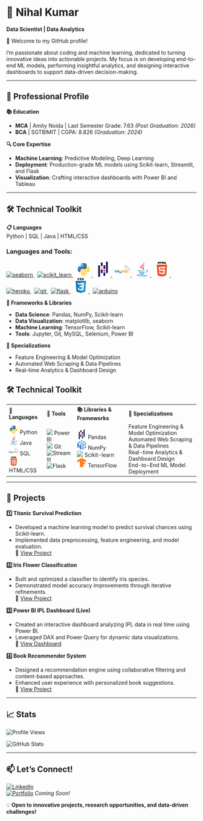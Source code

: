 # 👋 Nihal Kumar  
**Data Scientist | Data Analytics**

🌟 Welcome to my GitHub profile!

I’m passionate about coding and machine learning, dedicated to turning innovative ideas into actionable projects. My focus is on developing end-to-end ML models, performing insightful analytics, and designing interactive dashboards to support data-driven decision-making.

---

## 🚀 Professional Profile

**📚 Education**  
- **MCA** | Amity Noida | Last Semester Grade: 7.63 *(Post Graduation: 2026)*  
- **BCA** | SGTBIMIT | CGPA: 8.826 *(Graduation: 2024)*

**🔍 Core Expertise**  
- **Machine Learning**: Predictive Modeling, Deep Learning  
- **Deployment**: Production-grade ML models using Scikit-learn, Streamlit, and Flask  
- **Visualization**: Crafting interactive dashboards with Power BI and Tableau

---

## 🛠️ Technical Toolkit

**📋 Languages**  
Python | SQL | Java | HTML/CSS

<h3 align="left">Languages and Tools:</h3>
<p align="left"> 
  <a href="https://seaborn.pydata.org/" target="_blank" rel="noreferrer"> 
    <img src="https://seaborn.pydata.org/_images/logo-mark-lightbg.svg" alt="seaborn" width="40" height="40"/> 
  </a> &nbsp;
  <a href="https://scikit-learn.org/" target="_blank" rel="noreferrer"> 
    <img src="https://upload.wikimedia.org/wikipedia/commons/0/05/Scikit_learn_logo_small.svg" alt="scikit_learn" width="40" height="40"/> 
  </a> &nbsp;
  <a href="https://www.python.org" target="_blank" rel="noreferrer"> 
    <img src="https://raw.githubusercontent.com/devicons/devicon/master/icons/python/python-original.svg" alt="python" width="40" height="40"/> 
  </a> &nbsp;
  <a href="https://pandas.pydata.org/" target="_blank" rel="noreferrer"> 
    <img src="https://raw.githubusercontent.com/devicons/devicon/2ae2a900d2f041da66e950e4d48052658d850630/icons/pandas/pandas-original.svg" alt="pandas" width="40" height="40"/> 
  </a> &nbsp;
  <a href="https://www.mysql.com/" target="_blank" rel="noreferrer"> 
    <img src="https://raw.githubusercontent.com/devicons/devicon/master/icons/mysql/mysql-original-wordmark.svg" alt="mysql" width="40" height="40"/> 
  </a> &nbsp;
  <a href="https://www.java.com" target="_blank" rel="noreferrer"> 
    <img src="https://raw.githubusercontent.com/devicons/devicon/master/icons/java/java-original.svg" alt="java" width="40" height="40"/> 
  </a> &nbsp;
  <a href="https://www.w3.org/html/" target="_blank" rel="noreferrer"> 
    <img src="https://raw.githubusercontent.com/devicons/devicon/master/icons/html5/html5-original-wordmark.svg" alt="html5" width="40" height="40"/> 
  </a> &nbsp;
  <a href="https://heroku.com" target="_blank" rel="noreferrer"> 
    <img src="https://www.vectorlogo.zone/logos/heroku/heroku-icon.svg" alt="heroku" width="40" height="40"/> 
  </a> &nbsp;
  <a href="https://git-scm.com/" target="_blank" rel="noreferrer"> 
    <img src="https://www.vectorlogo.zone/logos/git-scm/git-scm-icon.svg" alt="git" width="40" height="40"/> 
  </a> &nbsp;
  <a href="https://flask.palletsprojects.com/" target="_blank" rel="noreferrer"> 
    <img src="https://www.vectorlogo.zone/logos/pocoo_flask/pocoo_flask-icon.svg" alt="flask" width="40" height="40"/> 
  </a> &nbsp;
  <a href="https://www.w3schools.com/css/" target="_blank" rel="noreferrer"> 
    <img src="https://raw.githubusercontent.com/devicons/devicon/master/icons/css3/css3-original-wordmark.svg" alt="css3" width="40" height="40"/> 
  </a> &nbsp;
  <a href="https://www.arduino.cc/" target="_blank" rel="noreferrer"> 
    <img src="https://cdn.worldvectorlogo.com/logos/arduino-1.svg" alt="arduino" width="40" height="40"/> 
  </a> 
</p>

**🧰 Frameworks & Libraries**  
- **Data Science**: Pandas, NumPy, Scikit-learn  
- **Data Visualization**: matplotlib, seaborn  
- **Machine Learning**: TensorFlow, Scikit-learn  
- **Tools**: Jupyter, Git, MySQL, Selenium, Power BI  

**🎯 Specializations**  
- Feature Engineering & Model Optimization  
- Automated Web Scraping & Data Pipelines  
- Real-time Analytics & Dashboard Design

<h2>🛠️ Technical Toolkit</h2>

<table>
  <tr>
    <th align="left">🚀 Languages</th>
    <th align="left">🧰 Tools</th>
    <th align="left">📚 Libraries & Frameworks</th>
    <th align="left">🎯 Specializations</th>
  </tr>
  <tr>
    <td>
      <img src="https://raw.githubusercontent.com/devicons/devicon/master/icons/python/python-original.svg" width="25"/> Python <br>
      <img src="https://raw.githubusercontent.com/devicons/devicon/master/icons/java/java-original.svg" width="25"/> Java <br>
      <img src="https://raw.githubusercontent.com/devicons/devicon/master/icons/mysql/mysql-original-wordmark.svg" width="25"/> SQL <br>
      <img src="https://raw.githubusercontent.com/devicons/devicon/master/icons/html5/html5-original-wordmark.svg" width="25"/> HTML/CSS
    </td>
    <td>
      <img src="https://img.icons8.com/color/48/000000/power-bi.png" width="25"/> Power BI <br>
      <img src="https://www.vectorlogo.zone/logos/git-scm/git-scm-icon.svg" width="25"/> Git <br>
      <img src="https://streamlit.io/images/brand/streamlit-logo-secondary-colormark-darktext.svg" width="70" alt="Streamlit"/> <br>
      <img src="https://flask.palletsprojects.com/en/2.2.x/_images/flask-logo.png" width="60" alt="Flask"/>
    </td>
    <td>
      <img src="https://raw.githubusercontent.com/devicons/devicon/master/icons/pandas/pandas-original.svg" width="25"/> Pandas <br>
      <img src="https://raw.githubusercontent.com/devicons/devicon/master/icons/numpy/numpy-original.svg" width="25"/> NumPy <br>
      <img src="https://upload.wikimedia.org/wikipedia/commons/0/05/Scikit_learn_logo_small.svg" width="25"/> Scikit-learn <br>
      <img src="https://raw.githubusercontent.com/devicons/devicon/master/icons/tensorflow/tensorflow-original.svg" width="25"/> TensorFlow
    </td>
    <td>
      Feature Engineering & Model Optimization <br>
      Automated Web Scraping & Data Pipelines <br>
      Real-time Analytics & Dashboard Design <br>
      End-to-End ML Model Deployment
    </td>
  </tr>
</table>


---

## 🚀 Projects

**1️⃣ Titanic Survival Prediction**  
- Developed a machine learning model to predict survival chances using Scikit-learn.  
- Implemented data preprocessing, feature engineering, and model evaluation.  
🔗 [View Project](#)

**2️⃣ Iris Flower Classification**  
- Built and optimized a classifier to identify iris species.  
- Demonstrated model accuracy improvements through iterative refinements.  
🔗 [View Project](#)

**3️⃣ Power BI IPL Dashboard (Live)**  
- Created an interactive dashboard analyzing IPL data in real time using Power BI.  
- Leveraged DAX and Power Query for dynamic data visualizations.  
🔗 [View Dashboard](#)

**4️⃣ Book Recommender System**  
- Designed a recommendation engine using collaborative filtering and content-based approaches.  
- Enhanced user experience with personalized book suggestions.  
🔗 [View Project](#)

---

## 📈 Stats

![Profile Views](https://komarev.com/ghpvc/?username=yourusername&label=Profile%20Views&color=blue)   

<p align="left">
  <img src="https://github-readme-stats.vercel.app/api?username=nihal-kumar&show_icons=true&theme=radical" alt="GitHub Stats" />
</p>

---

## 📫 Let’s Connect!

[![LinkedIn](https://img.shields.io/badge/LinkedIn-Connect-%230A66C2)](https://linkedin.com/in/yourprofile)  
[![Portfolio](https://img.shields.io/badge/Portfolio-Visit-%23FF4088)](https://yourportfolio.com) *Coming Soon!*

💡 **Open to innovative projects, research opportunities, and data-driven challenges!**
